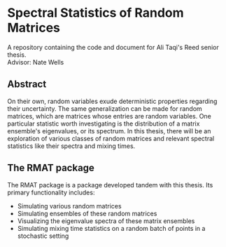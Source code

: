# Spectral Statistics of Random Matrices

A repository containing the code and document for Ali Taqi's Reed senior thesis.  
Advisor: Nate Wells

## Abstract

On their own, random variables exude deterministic properties regarding their uncertainty. The same generalization can be made for random matrices, which are matrices whose entries are random variables. One particular statistic worth investigating is the distribution of a matrix ensemble's eigenvalues, or its spectrum. In this thesis, there will be an exploration of various classes of random matrices and relevant spectral statistics like their spectra and mixing times.

## The RMAT package

The RMAT package is a package developed tandem with this thesis. Its primary functionality includes:

- Simulating various random matrices
- Simulating ensembles of these random matrices
- Visualizing the eigenvalue spectra of these matrix ensembles
- Simulating mixing time statistics on a random batch of points in a stochastic setting
